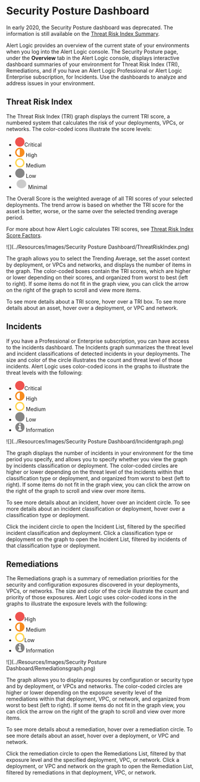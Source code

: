 # Security Posture Dashboard

In early 2020, the Security Posture dashboard was deprecated. The information is still available on the [Threat Risk Index Summary](dashboard/tri-summary.md).

Alert Logic provides an overview of the current state of your environments when you log into the Alert Logic console. The Security Posture page, under the **Overview** tab in the Alert Logic console, displays interactive dashboard summaries of your environment for Threat Risk Index (TRI), Remediations, and if you have an Alert Logic Professional or Alert Logic Enterprise subscription, for Incidents. Use the dashboards to analyze and address issues in your environment.

## Threat Risk Index

The Threat Risk Index (TRI) graph displays the current TRI score, a numbered system that calculates the risk  of your deployments, VPCs, or networks. The color-coded icons illustrate the score levels:

* ![](../Resources/Images/Icons/threat_critical_icon.png)Critical
* ![](../Resources/Images/Icons/threat_high_icon.png) High
* ![](../Resources/Images/Icons/threat_medium_icon.png) Medium
* ![](../Resources/Images/Icons/threat_low_icon.png) Low
* ![](../Resources/Images/Icons/lightgray-minimal_31x27.png) Minimal

The Overall Score is the weighted average of all TRI scores of your selected deployments. The trend arrow is based on whether the TRI score for the asset is better, worse, or the same over the selected trending average period.

For more about how Alert Logic calculates TRI scores, see [Threat Risk Index Score Factors](TRI-score-factors.md).

![](../Resources/Images/Security Posture Dashboard/ThreatRiskIndex.png)

The graph allows you to select the Trending Average, set the asset context by deployment, or VPCs and networks, and displays the number of items in the graph. The color-coded boxes contain the TRI scores, which are higher or lower depending on their  scores, and organized from worst to best (left to right). If some items do not fit in the graph view, you can click the arrow on the right of the graph to scroll and view more items.

To see more details about a TRI score, hover over a TRI box. To see more details about an asset, hover over a deployment, or VPC and network.

## Incidents

If you have a  Professional or Enterprise subscription, you can have access to the incidents dashboard. The Incidents graph summarizes the threat level and incident classifications of detected incidents in your deployments. The size and color of the circle illustrates the count and threat level of those incidents. Alert Logic uses color-coded icons in the graphs to illustrate the threat levels with the following:

* ![](../Resources/Images/Icons/threat_critical_icon.png)Critical
* ![](../Resources/Images/Icons/threat_high_icon.png) High
* ![](../Resources/Images/Icons/threat_medium_icon.png) Medium
* ![](../Resources/Images/Icons/threat_low_icon.png) Low
* ![](../Resources/Images/Icons/threat_info_icon.png) Information

![](../Resources/Images/Security Posture Dashboard/Incidentgraph.png)

The graph displays the number of incidents in your environment for the time period you specify, and allows you to specify whether you view the graph by incidents classification or deployment. The color-coded circles are higher or lower depending on the threat level of the incidents within that classification type or deployment, and  organized from worst to best (left to right). If some items do not fit in the graph view, you can click the arrow on the right of the graph to scroll and view over more items.

To see more details about an incident, hover over an incident circle. To see more details about an incident classification or deployment, hover over a classification type or deployment.

Click the incident circle to open the Incident List, filtered by the specified incident classification and deployment. Click a classification type or deployment on the graph to open the Incident List, filtered by incidents of that classification type or deployment.

## Remediations

The Remediations graph is a summary of  remediation priorities for the security and configuration exposures discovered in your deployments, VPCs, or networks. The size and color of the circle illustrate the count and priority of those exposures. Alert Logic uses color-coded icons in the graphs to illustrate the exposure levels with the following:

* ![](../Resources/Images/Icons/threat_critical_icon.png)High
* ![](../Resources/Images/Icons/threat_high_icon.png) Medium
* ![](../Resources/Images/Icons/threat_medium_icon.png)Low
* ![](../Resources/Images/Icons/threat_info_icon.png) Information

![](../Resources/Images/Security Posture Dashboard/Remediationsgraph.png)

The graph allows you to display exposures by configuration or security type and by deployment, or VPCs and networks. The color-coded circles are higher or lower depending on the exposure severity level of the remediations within that deployment, VPC, or network, and  organized from worst to best (left to right). If some items do not fit in the graph view, you can click the arrow on the right of the graph to scroll and view over more items.

To see more details about a remediation, hover over a remediation circle. To see more details about an asset, hover over a deployment, or VPC and network.

Click the remediation circle to open the Remediations List, filtered by that exposure level and the specified deployment, VPC, or network. Click a deployment, or VPC and network on the graph to open the Remediation List, filtered by remediations in that deployment, VPC, or network.
